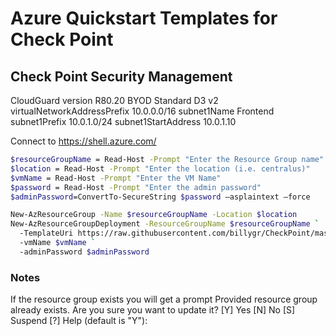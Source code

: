 # Azure Quickstart Templates for Check Point

## Check Point Security Management

CloudGuard version R80.20
BYOD
Standard D3 v2
virtualNetworkAddressPrefix 10.0.0.0/16
subnet1Name Frontend
subnet1Prefix 10.0.1.0/24
subnet1StartAddress 10.0.1.10

Connect to https://shell.azure.com/

```bash
$resourceGroupName = Read-Host -Prompt "Enter the Resource Group name"
$location = Read-Host -Prompt "Enter the location (i.e. centralus)"
$vmName = Read-Host -Prompt "Enter the VM Name"
$password = Read-Host -Prompt "Enter the admin password"
$adminPassword=ConvertTo-SecureString $password –asplaintext –force

New-AzResourceGroup -Name $resourceGroupName -Location $location
New-AzResourceGroupDeployment -ResourceGroupName $resourceGroupName `
  -TemplateUri https://raw.githubusercontent.com/billygr/CheckPoint/master/Azure/azure-quickstart-templates/mgmt/azuredeploy.json `
  -vmName $vmName `
  -adminPassword $adminPassword
```

### Notes
If the resource group exists you will get a prompt
Provided resource group already exists. Are you sure you want to update it?
[Y] Yes  [N] No  [S] Suspend  [?] Help (default is "Y"):
